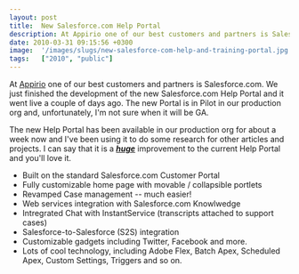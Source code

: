 ```yaml
---
layout: post
title:  New Salesforce.com Help Portal
description: At Appirio one of our best customers and partners is Salesforce.com. We just finished the development of the new Salesforce.com Help Portal and it went live a couple of days ago. The new Portal is in Pilot in our production org and, unfortunately, Im not sure when it will be GA.  The new Help Portal has been available in our production org for about a week now and Ive been using it to do some research for other articles and projects. I can say that it is a huge  improvement to the current Help P
date: 2010-03-31 09:15:56 +0300
image:  '/images/slugs/new-salesforce-com-help-and-training-portal.jpg'
tags:   ["2010", "public"]
---
```

<p style="clear: both">At <a href="http://www.appirio.com" target="_blank">Appirio</a> one of our best customers and partners is Salesforce.com. We just finished the development of the new Salesforce.com Help Portal and it went live a couple of days ago. The new Portal is in Pilot in our production org and, unfortunately, I'm not sure when it will be GA. </p><p style="clear: both">The new Help Portal has been available in our production org for about a week now and I've been using it to do some research for other articles and projects. I can say that it is a <strong><em><u>huge</u></em></strong> improvement to the current Help Portal and you'll love it. </p><ul style="clear: both"><li>Built on the standard Salesforce.com Customer Portal</li><li>Fully customizable home page with movable / collapsible portlets</li><li>Revamped Case management -- much easier!</li><li>Web services integration with Salesforce.com Knowlwedge</li><li>Intregrated Chat with InstantService (transcripts attached to support cases)</li><li>Salesforce-to-Salesforce (S2S) integration</li><li>Customizable gadgets including Twitter, Facebook and more.</li><li>Lots of cool technology, including Adobe Flex, Batch Apex, Scheduled Apex, Custom Settings, Triggers and so on.</li></ul>
